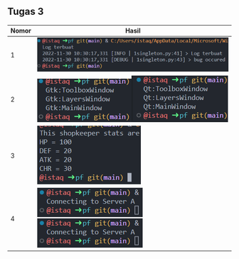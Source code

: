 ## Tugas 3
Nomor | Hasil
------|------
1     | <img src="img/1.png"/>
2     | <img src="img/2-1.png"/><img src="img/2-2.png"/>
3     | <img src="img/3.png"/>
4     | <img src="img/4-1.png"/><img src="img/4-1.png"/>